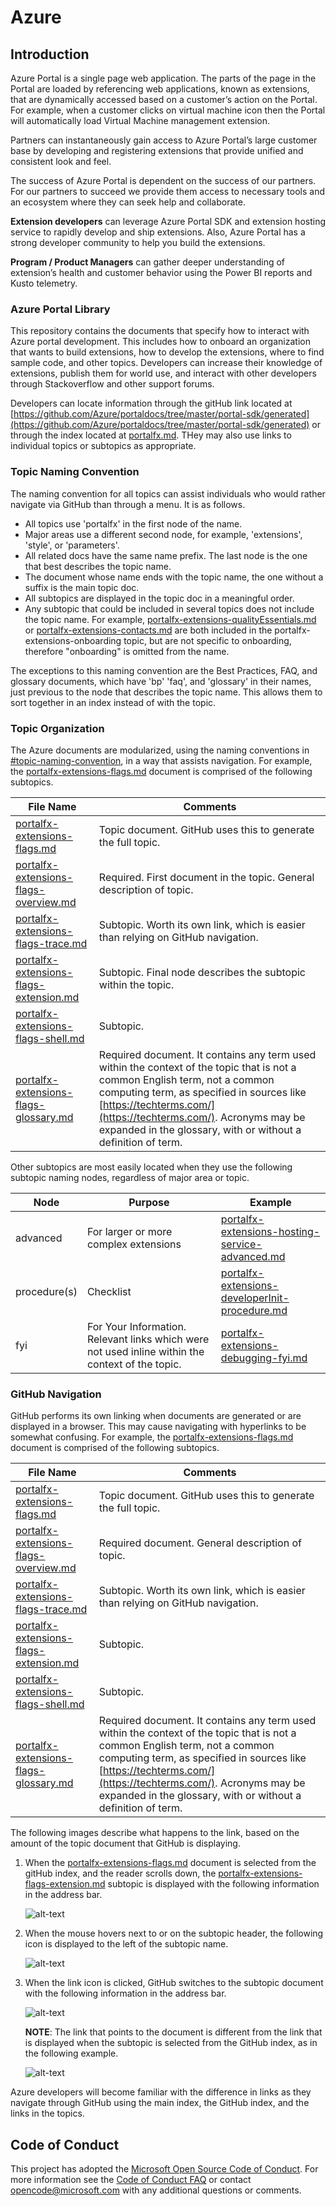 # Azure

## Introduction

Azure Portal is a single page web application. The parts of the page in the Portal are loaded by referencing web applications, known as extensions, that are dynamically accessed based on a customer’s action on the Portal. For example, when a customer clicks on virtual machine icon then the Portal will automatically load Virtual Machine management extension. 

Partners can instantaneously gain access to Azure Portal’s large customer base by developing and registering extensions that provide unified and consistent look and feel.  

The success of Azure Portal is dependent on the success of our partners. For our partners to succeed we provide them access to necessary tools and an ecosystem where they can seek help and collaborate. 

**Extension developers** can leverage Azure Portal SDK and extension hosting service to rapidly develop and ship extensions. Also, Azure Portal has a strong developer community to help you build the extensions. 

**Program / Product Managers** can gather deeper understanding of extension’s health and customer behavior using the Power BI reports and Kusto telemetry. 

### Azure Portal Library

This repository contains the documents that specify how to interact with Azure portal development.  This includes how to onboard an organization that wants to build extensions, how to develop the extensions, where to find sample code, and other topics. Developers can increase their knowledge of extensions, publish them for world use, and interact with other developers through Stackoverflow and other support forums. 

Developers can locate information through the gitHub link located at [https://github.com/Azure/portaldocs/tree/master/portal-sdk/generated](https://github.com/Azure/portaldocs/tree/master/portal-sdk/generated) or through the index located at [portalfx.md](./generated/portalfx.md). THey may also use links to individual topics or subtopics as appropriate.

### Topic Naming Convention

The naming convention for all topics can assist individuals who would rather navigate via GitHub than through a menu. It is as follows.
* All topics use 'portalfx' in the first node of the name.
* Major areas use a different second node, for example, 'extensions', 'style', or 'parameters'. 
* All related docs have the same name prefix.  The last node is the one that best describes the topic name.  
* The document whose name ends with the topic name, the one without a suffix is the main topic doc.  
* All subtopics are displayed in the topic doc in a meaningful order. 
* Any subtopic that could be included in several topics does not include the topic name.  For example, [portalfx-extensions-qualityEssentials.md](./generated/portalfx-extensions-qualityEssentials.md) or [portalfx-extensions-contacts.md](./generated/portalfx-extensions-contacts.md) are both included in the portalfx-extensions-onboarding topic, but are not specific to onboarding, therefore  "onboarding" is omitted from the name.

The exceptions to this naming convention are the Best Practices, FAQ, and glossary documents, which have 'bp' 'faq', and 'glossary' in their names, just previous to the node that describes the topic name. This allows them to sort together in an index instead of with the topic.

### Topic Organization
 
The Azure documents are modularized, using the naming conventions in [#topic-naming-convention](#topic-naming-convention), in a way that assists navigation. For example, the [portalfx-extensions-flags.md](./generated/portalfx-extensions-flags.md) document is comprised of the following subtopics.

| File Name                              | Comments | 
| -------------------------------------- | -------- | 
| [portalfx-extensions-flags.md](./generated/portalfx-extensions-flags.md) | Topic document.  GitHub uses this to generate the full topic.  | 
| [portalfx-extensions-flags-overview.md](./generated/portalfx-extensions-flags-overview.md) | Required. First document in the topic.  General description of topic. |
| [portalfx-extensions-flags-trace.md](./generated/portalfx-extensions-flags-trace.md) | Subtopic. Worth its own link, which is easier than relying on GitHub navigation. |
| [portalfx-extensions-flags-extension.md](./generated/portalfx-extensions-flags-extension.md) | Subtopic. Final node describes the subtopic within the topic. |
| [portalfx-extensions-flags-shell.md](./generated/portalfx-extensions-flags-shell.md)      | Subtopic. |
| [portalfx-extensions-flags-glossary.md](./generated/portalfx-extensions-flags-glossary.md)  | Required document. It contains any term used within the context of the topic that is not a common English term, not a common computing term, as specified in sources like [https://techterms.com/](https://techterms.com/). Acronyms may be expanded in the glossary, with or without a definition of term.   |

Other subtopics are most easily located when they use the following subtopic naming nodes, regardless of major area or topic.

| Node         | Purpose                               | Example | 
| ------------ | ------------------------------------- | ------- | 
| advanced     | For larger or more complex extensions | [portalfx-extensions-hosting-service-advanced.md](./generated/portalfx-extensions-hosting-service-advanced.md)   |
| procedure(s) | Checklist                             | [portalfx-extensions-developerInit-procedure.md](./generated/portalfx-extensions-developerInit-procedure.md) |
| fyi          | For Your Information.  Relevant links  which were not used inline within the context of the topic. | [portalfx-extensions-debugging-fyi.md](./generated/portalfx-extensions-debugging-fyi.md) |

### GitHub Navigation

GitHub performs its own linking when documents are generated or are displayed in a browser.  This may cause navigating with hyperlinks to be somewhat confusing.  For example, the [portalfx-extensions-flags.md](./generated/portalfx-extensions-flags.md) document is comprised of the following subtopics.

| File Name                              | Comments | 
| -------------------------------------- | -------- | 
| [portalfx-extensions-flags.md](./generated/portalfx-extensions-flags.md)            | Topic document.  GitHub uses this to generate the full topic.  | 
| [portalfx-extensions-flags-overview.md](./generated/portalfx-extensions-flags-overview.md)   | Required document.  General description of topic. |
| [portalfx-extensions-flags-trace.md](./generated/portalfx-extensions-flags-trace.md)   | Subtopic. Worth its own link, which is easier than relying on GitHub navigation. |
| [portalfx-extensions-flags-extension.md](./generated/portalfx-extensions-flags-extension.md) | Subtopic. |
| [portalfx-extensions-flags-shell.md](./generated/portalfx-extensions-flags-shell.md])     | Subtopic. |
| [portalfx-extensions-flags-glossary.md](./generated/portalfx-extensions-flags-glossary.md)   | Required document. It contains any term used within the context of the topic that is not a common English term, not a common computing term, as specified in sources like [https://techterms.com/](https://techterms.com/). Acronyms may be expanded in the glossary, with or without a definition of term.   |

The following images describe what happens to the link, based on the amount of the topic document that  GitHub is displaying.
1. When the [portalfx-extensions-flags.md](./generated/portalfx-extensions-flags.md) document is selected from the gitHub index, and the reader scrolls down, the [portalfx-extensions-flags-extension.md](./generated/portalfx-extensions-flags-extension.md) subtopic is displayed with the following information in the address bar.

    ![alt-text](./media/portalfx/github-topic.png "Topic selected from gitHub index")

1. When the mouse hovers next to or on the subtopic header, the following icon is displayed to the left of the subtopic name.

    ![alt-text](./media/portalfx/github-link.png "Link icon")

1. When the link icon is clicked, GitHub switches to the subtopic document with the following information in the address bar.

    ![alt-text](./media/portalfx/github-subtopic-from-topic.png "Subtopic selected from previous document")

    **NOTE**: The link that points to the document is different from the link that is displayed when the subtopic is selected from the GitHub index, as in the following example.

    ![alt-text](./media/portalfx/github-subtopic-from-github.png "Subtopic selected from gitHub index")

Azure developers will become familiar with the difference in links as they navigate through GitHub using the main index, the GitHub index, and the links in the topics.

## Code of Conduct

This project has adopted the [Microsoft Open Source Code of Conduct](https://opensource.microsoft.com/codeofconduct/). For more information see the [Code of Conduct FAQ](https://opensource.microsoft.com/codeofconduct/faq/) or contact [opencode@microsoft.com](mailto:opencode@microsoft.com) with any additional questions or comments.
